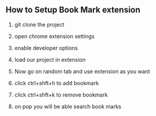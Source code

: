 ## How to Setup Book Mark extension

1. git clone the project
2. open chrome extension settings
3. enable developer options
4. load our project in extension
5. Now go on random tab and use extension as you want

6. click ctrl+shft+h to add bookmark
7. click ctrl+shft+k to remove bookmark

8. on pop you will be able search book marks